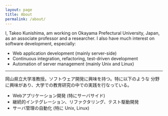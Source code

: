 ```yaml
---
layout: page
title: About
permalink: /about/
---
```

I, Takeo Kunishima, am working on Okayama Prefectural University, Japan, 
as an associate professor and a researcher.  I also have much interest
on software development, especially:

- Web application development (mainly server-side)
- Continuous integration, refactoring, test-driven development
- Automation of server management (mainly Unix and Linux)

------------------

岡山県立大学准教授。ソフトウェア開発に興味を持つ。特に以下のような
分野に興味があり、大学での教育研究の中での実践を行なっている。

- Webアプリケーション開発 (特にサーバサイド)
- 継続的インテグレーション、リファクタリング、テスト駆動開発
- サーバ管理の自動化 (特に Unix, Linux)
